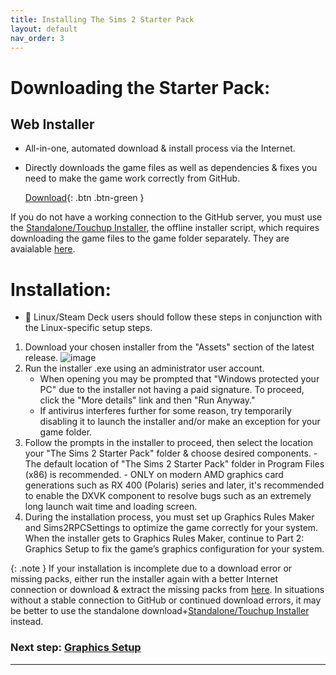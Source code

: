 ```yaml
---
title: Installing The Sims 2 Starter Pack
layout: default
nav_order: 3
---
```


# Downloading the Starter Pack:
## Web Installer
   - All-in-one, automated download & install process via the Internet.
   - Directly downloads the game files as well as dependencies & fixes you need to make the game work correctly from GitHub.

     [Download](https://github.com/voicemxil/ts2-starter-pack/releases/latest){: .btn .btn-green }

If you do not have a working connection to the GitHub server, you must use the [Standalone/Touchup Installer](/standalone), the offline installer script, which requires downloading the game files to the game folder separately. They are avaialable [here](https://github.com/mintalien/The-Puppets-2-Definitive-Edition/releases/tag/v12).

# Installation:
   - 🐧 Linux/Steam Deck users should follow these steps in conjunction with the Linux-specific setup steps.
   1. Download your chosen installer from the "Assets" section of the latest release.
      ![image](https://github.com/user-attachments/assets/09af425a-e4e2-4aca-af67-eeb890c40fe6)
   3. Run the installer .exe using an administrator user account.
      - When opening you may be prompted that "Windows protected your PC" due to the installer not having a paid signature. To proceed, click the "More details" link and then "Run Anyway."
      - If antivirus interferes further for some reason, try temporarily disabling it to launch the installer and/or make an exception for your game folder.
   1. Follow the prompts in the installer to proceed, then select the location your "The Sims 2 Starter Pack" folder & choose desired components.
     - The default location of "The Sims 2 Starter Pack" folder in Program Files (x86) is recommended. 
     - ONLY on modern AMD graphics card generations such as RX 400 (Polaris) series and later, it's recommended to enable the DXVK component to resolve bugs such as an extremely long launch wait time and loading screen.
  1. During the installation process, you must set up Graphics Rules Maker and Sims2RPCSettings to optimize the game correctly for your system. When the installer gets to Graphics Rules Maker, continue to Part 2: Graphics Setup to fix the game’s graphics configuration for your system.

{: .note }
If your installation is incomplete due to a download error or missing packs, either run the installer again with a better Internet connection or download & extract the missing packs from [here](https://github.com/mintalien/The-Puppets-2-Definitive-Edition/releases/v12). In situations without a stable connection to GitHub or continued download errors, it may be better to use the standalone download+[Standalone/Touchup Installer](/standalone) instead.

### Next step: [Graphics Setup](/TS2-Starter-Pack/graphics-setup)

---
